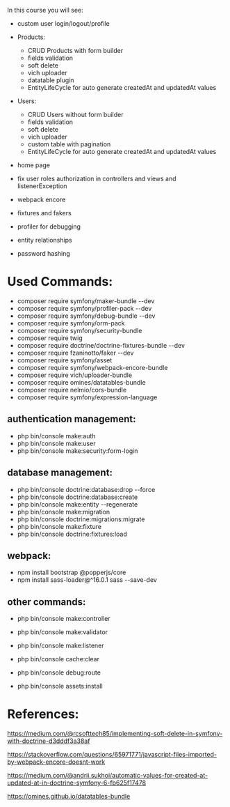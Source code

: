 In this course you will see:
- custom user login/logout/profile

- Products:
  - CRUD Products with form builder
  - fields validation
  - soft delete
  - vich uploader
  - datatable plugin
  - EntityLifeCycle for auto generate createdAt and updatedAt values

- Users:
  - CRUD Users without form builder
  - fields validation
  - soft delete
  - vich uploader
  - custom table with pagination
  - EntityLifeCycle for auto generate createdAt and updatedAt values

- home page
- fix user roles authorization in controllers and views and listenerException
- webpack encore
- fixtures and fakers
- profiler for debugging
- entity relationships
- password hashing

# Used Commands:
- composer require symfony/maker-bundle --dev
- composer require symfony/profiler-pack --dev
- composer require symfony/debug-bundle --dev
- composer require symfony/orm-pack
- composer require symfony/security-bundle
- composer require twig
- composer require doctrine/doctrine-fixtures-bundle --dev
- composer require fzaninotto/faker --dev
- composer require symfony/asset
- composer require symfony/webpack-encore-bundle
- composer require vich/uploader-bundle
- composer require omines/datatables-bundle
- composer require nelmio/cors-bundle
- composer require symfony/expression-language

## authentication management:
- php bin/console make:auth
- php bin/console make:user
- php bin/console make:security:form-login

## database management:
- php bin/console doctrine:database:drop --force
- php bin/console doctrine:database:create
- php bin/console make:entity --regenerate
- php bin/console make:migration
- php bin/console doctrine:migrations:migrate
- php bin/console make:fixture
- php bin/console doctrine:fixtures:load

## webpack:
- npm install bootstrap @popperjs/core
- npm install sass-loader@^16.0.1 sass --save-dev

## other commands:
- php bin/console make:controller
- php bin/console make:validator
- php bin/console make:listener

- php bin/console cache:clear
- php bin/console debug:route

- php bin/console assets:install


# References:
https://medium.com/@rcsofttech85/implementing-soft-delete-in-symfony-with-doctrine-d3dddf3a38af

https://stackoverflow.com/questions/65971771/javascript-files-imported-by-webpack-encore-doesnt-work

https://medium.com/@andrii.sukhoi/automatic-values-for-created-at-updated-at-in-doctrine-symfony-6-fb625f17478

https://omines.github.io/datatables-bundle

